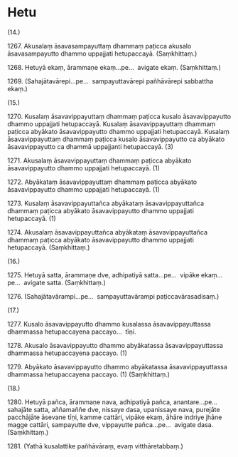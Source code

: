 # Hetu

(14.)

1267\. Akusalaṃ āsavasampayuttaṃ dhammaṃ paṭicca akusalo āsavasampayutto dhammo uppajjati hetupaccayā. (Saṃkhittaṃ.)

1268\. Hetuyā ekaṃ, ārammaṇe ekaṃ…pe…  avigate ekaṃ. (Saṃkhittaṃ.)

1269\. (Sahajātavārepi…pe…  sampayuttavārepi pañhāvārepi sabbattha ekaṃ.)

(15.)

1270\. Kusalaṃ āsavavippayuttaṃ dhammaṃ paṭicca kusalo āsavavippayutto dhammo uppajjati hetupaccayā. Kusalaṃ āsavavippayuttaṃ dhammaṃ paṭicca abyākato āsavavippayutto dhammo uppajjati hetupaccayā. Kusalaṃ āsavavippayuttaṃ dhammaṃ paṭicca kusalo āsavavippayutto ca abyākato āsavavippayutto ca dhammā uppajjanti hetupaccayā. (3)

1271\. Akusalaṃ āsavavippayuttaṃ dhammaṃ paṭicca abyākato āsavavippayutto dhammo uppajjati hetupaccayā. (1)

1272\. Abyākataṃ āsavavippayuttaṃ dhammaṃ paṭicca abyākato āsavavippayutto dhammo uppajjati hetupaccayā. (1)

1273\. Kusalaṃ āsavavippayuttañca abyākataṃ āsavavippayuttañca dhammaṃ paṭicca abyākato āsavavippayutto dhammo uppajjati hetupaccayā. (1)

1274\. Akusalaṃ āsavavippayuttañca abyākataṃ āsavavippayuttañca dhammaṃ paṭicca abyākato āsavavippayutto dhammo uppajjati hetupaccayā. (Saṃkhittaṃ.)

(16.)

1275\. Hetuyā satta, ārammaṇe dve, adhipatiyā satta…pe…  vipāke ekaṃ…pe…  avigate satta. (Saṃkhittaṃ.)

1276\. (Sahajātavārampi…pe…  sampayuttavārampi paṭiccavārasadisaṃ.)

(17.)

1277\. Kusalo āsavavippayutto dhammo kusalassa āsavavippayuttassa dhammassa hetupaccayena paccayo…  tīṇi.

1278\. Akusalo āsavavippayutto dhammo abyākatassa āsavavippayuttassa dhammassa hetupaccayena paccayo. (1)

1279\. Abyākato āsavavippayutto dhammo abyākatassa āsavavippayuttassa dhammassa hetupaccayena paccayo. (1) (Saṃkhittaṃ.)

(18.)

1280\. Hetuyā pañca, ārammaṇe nava, adhipatiyā pañca, anantare…pe…  sahajāte satta, aññamaññe dve, nissaye dasa, upanissaye nava, purejāte pacchājāte āsevane tīṇi, kamme cattāri, vipāke ekaṃ, āhāre indriye jhāne magge cattāri, sampayutte dve, vippayutte pañca…pe…  avigate dasa. (Saṃkhittaṃ.)

1281\. (Yathā kusalattike pañhāvāraṃ, evaṃ vitthāretabbaṃ.)
